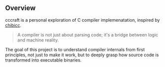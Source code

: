 ## Overview

cccraft is a personal exploration of C compiler implemenatation, inspired by [chibicc](https://github.com/rui314/chibicc.git). 

> A compiler is not just about parsing code; it's a bridge between logic and machine reality.

The goal of this project is to understand compiler internals from first principles, not just to make it work, but to deeply grasp how source code is transformed into executable binaries.

